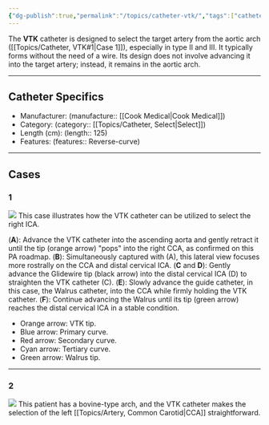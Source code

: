 ```yaml
---
{"dg-publish":true,"permalink":"/topics/catheter-vtk/","tags":["catheter"],"created":"2023-10-26T09:15:05.548-07:00","updated":"2024-01-05T12:20:43.114-08:00"}
---
```



The **VTK** catheter is designed to select the target artery from the aortic arch ([[Topics/Catheter, VTK#1\|Case 1]]), especially in type II and III. It typically forms without the need of a wire. Its design does not involve advancing it into the target artery; instead, it remains in the aortic arch.

---

## Catheter Specifics

- Manufacturer: (manufacture:: [[Cook Medical\|Cook Medical]])
- Category: (category:: [[Topics/Catheter, Select\|Select]])
- Length (cm): (length:: 125)
- Features: (features:: Reverse-curve)

---

## Cases

### 1

![](https://i.imgur.com/b3c3pEF.jpg)
This case illustrates how the VTK catheter can be utilized to select the right ICA.

(**A**): Advance the VTK catheter into the ascending aorta and gently retract it until the tip (orange arrow) "pops" into the right CCA, as confirmed on this PA roadmap.
(**B**): Simultaneously captured with (A), this lateral view focuses more rostrally on the CCA and distal cervical ICA.
(**C** and **D**): Gently advance the Glidewire tip (black arrow) into the distal cervical ICA (D) to straighten the VTK catheter (C).
(**E**): Slowly advance the guide catheter, in this case, the Walrus catheter, into the CCA while firmly holding the VTK catheter.
(**F**): Continue advancing the Walrus until its tip (green arrow) reaches the distal cervical ICA in a stable condition.

- Orange arrow: VTK tip.
- Blue arrow: Primary curve.
- Red arrow: Secondary curve.
- Cyan arrow: Tertiary curve.
- Green arrow: Walrus tip.

---

### 2 

![](https://i.imgur.com/rU6o1RZ.jpg)
This patient has a bovine-type arch, and the VTK catheter makes the selection of the left [[Topics/Artery, Common Carotid\|CCA]] straightforward.